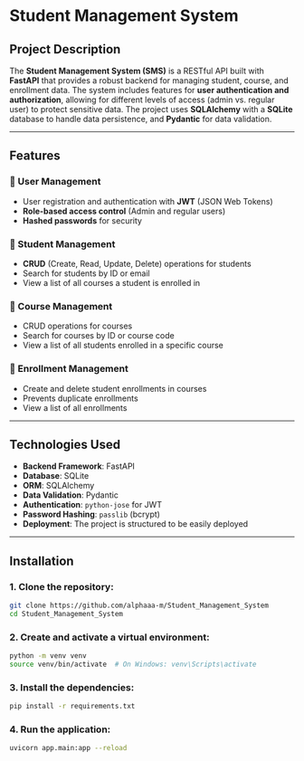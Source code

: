 # Student Management System

## Project Description

The **Student Management System (SMS)** is a RESTful API built with **FastAPI** that provides a robust backend for managing student, course, and enrollment data. The system includes features for **user authentication and authorization**, allowing for different levels of access (admin vs. regular user) to protect sensitive data. The project uses **SQLAlchemy** with a **SQLite** database to handle data persistence, and **Pydantic** for data validation.

---

## Features

### 🔐 User Management
- User registration and authentication with **JWT** (JSON Web Tokens)
- **Role-based access control** (Admin and regular users)
- **Hashed passwords** for security

### 👤 Student Management
- **CRUD** (Create, Read, Update, Delete) operations for students
- Search for students by ID or email
- View a list of all courses a student is enrolled in

### 📘 Course Management
- CRUD operations for courses
- Search for courses by ID or course code
- View a list of all students enrolled in a specific course

### 📝 Enrollment Management
- Create and delete student enrollments in courses
- Prevents duplicate enrollments
- View a list of all enrollments

---

## Technologies Used

- **Backend Framework**: FastAPI  
- **Database**: SQLite  
- **ORM**: SQLAlchemy  
- **Data Validation**: Pydantic  
- **Authentication**: `python-jose` for JWT  
- **Password Hashing**: `passlib` (bcrypt)  
- **Deployment**: The project is structured to be easily deployed

---

## Installation

### 1. Clone the repository:
```bash
git clone https://github.com/alphaaa-m/Student_Management_System
cd Student_Management_System
```

### 2. Create and activate a virtual environment:
```bash
python -m venv venv
source venv/bin/activate  # On Windows: venv\Scripts\activate
```

### 3. Install the dependencies:
```bash
pip install -r requirements.txt
```

### 4. Run the application:
```bash
uvicorn app.main:app --reload
```
